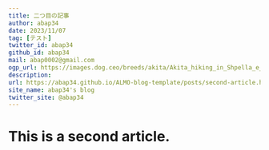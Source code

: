 ```yaml
---
title: 二つ目の記事
author: abap34
date: 2023/11/07
tag: [テスト]
twitter_id: abap34
github_id: abap34
mail: abap0002@gmail.com
ogp_url: https://images.dog.ceo/breeds/akita/Akita_hiking_in_Shpella_e_Pellumbasit.jpg
description: 
url: https://abap34.github.io/ALMO-blog-template/posts/second-article.html
site_name: abap34's blog
twitter_site: @abap34
---
```


# This is a second article.
